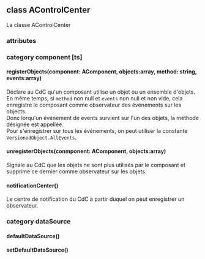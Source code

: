 ## class AControlCenter

La classe AControlCenter

### attributes

### category component [ts]

#### registerObjects(component: AComponent, objects:array, method: string, events:array)
Déclare au CdC qu'un composant utilise un objet ou un ensemble d'objets.  
En même temps, si `method` non null et `events` non null et non vide, cela enregistre le composant comme observateur des événements sur les objects.  
Donc lorqu'un événement de events survient sur l'un des objets, la méthode désignée est appellée.  
Pour s'enregistrer sur tous les événements, on peut utiliser la constante `VersionedObject.AllEvents`.

#### unregisterObjects(conmponent: AComponent, objects:array)
Signale au CdC que les objets ne sont plus utilisés par le composant et supprime ce dernier comme observateur sur les objets. 

#### notificationCenter()
Le centre de notification du CdC à partir duquel on peut enregistrer un observateur.

### category dataSource

#### defaultDataSource()
#### setDefaultDataSource()

